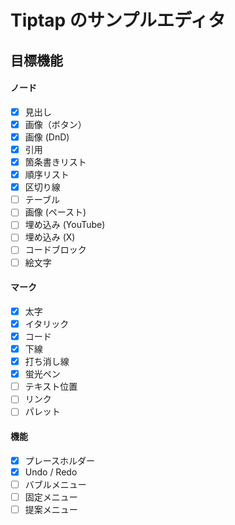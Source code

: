 # Tiptap のサンプルエディタ

## 目標機能

#### ノード

- [x] 見出し
- [x] 画像（ボタン）
- [x] 画像 (DnD)
- [x] 引用
- [x] 箇条書きリスト
- [x] 順序リスト
- [x] 区切り線
- [ ] テーブル
- [ ] 画像 (ペースト)
- [ ] 埋め込み (YouTube)
- [ ] 埋め込み (X)
- [ ] コードブロック
- [ ] 絵文字

#### マーク

- [x] 太字
- [x] イタリック
- [x] コード
- [x] 下線
- [x] 打ち消し線
- [x] 蛍光ペン
- [ ] テキスト位置
- [ ] リンク
- [ ] パレット

#### 機能

- [x] プレースホルダー
- [x] Undo / Redo
- [ ] バブルメニュー
- [ ] 固定メニュー
- [ ] 提案メニュー
